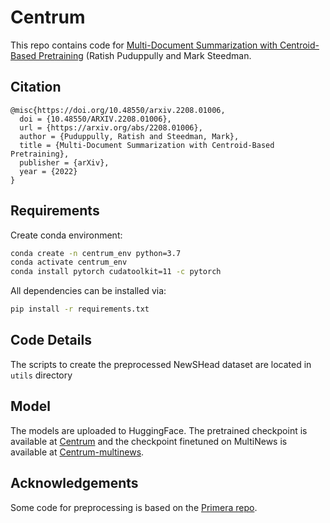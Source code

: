 
# Centrum 
This repo contains code for [Multi-Document Summarization with Centroid-Based Pretraining](https://arxiv.org/abs/2208.01006) (Ratish Puduppully and Mark Steedman.

## Citation
```
@misc{https://doi.org/10.48550/arxiv.2208.01006,
  doi = {10.48550/ARXIV.2208.01006},  
  url = {https://arxiv.org/abs/2208.01006},  
  author = {Puduppully, Ratish and Steedman, Mark},  
  title = {Multi-Document Summarization with Centroid-Based Pretraining},  
  publisher = {arXiv},  
  year = {2022}
}
```
## Requirements

Create conda environment:
```bash
conda create -n centrum_env python=3.7
conda activate centrum_env
conda install pytorch cudatoolkit=11 -c pytorch
```
All dependencies can be installed via:
```bash
pip install -r requirements.txt
```

## Code Details
The scripts to create the preprocessed NewSHead dataset are located in `utils` directory

## Model
The models are uploaded to HuggingFace. The pretrained checkpoint is available at [Centrum](https://huggingface.co/ratishsp/Centrum) and the checkpoint finetuned on MultiNews is available at [Centrum-multinews](https://huggingface.co/ratishsp/Centrum-multinews).

## Acknowledgements
Some code for preprocessing is based on the [Primera repo](https://github.com/allenai/PRIMER).

